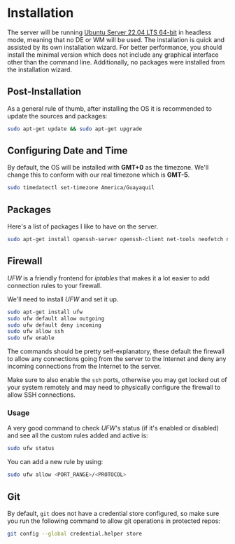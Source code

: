 # Installation

The server will be running [Ubuntu Server 22.04 LTS 64-bit](https://ubuntu.com/download/server) in headless mode, meaning that no DE or WM will be used. The installation is quick and assisted by its own installation wizard. For better performance, you should install the minimal version which does not include any graphical interface other than the command line. Additionally, no packages were installed from the installation wizard.

## Post-Installation

As a general rule of thumb, after installing the OS it is recommended to update the sources and packages:

```bash
sudo apt-get update && sudo apt-get upgrade
```

## Configuring Date and Time

By default, the OS will be installed with **GMT+0** as the timezone. We'll change this to conform with our real timezone which is **GMT-5**.

```bash
sudo timedatectl set-timezone America/Guayaquil
```

## Packages

Here's a list of packages I like to have on the server.

```bash
sudo apt-get install openssh-server openssh-client net-tools neofetch nload progress nano iputils-ping htop git speedtest-cli
```

## Firewall

*UFW* is a friendly frontend for *iptables* that makes it a lot easier to add connection rules to your firewall.

We'll need to install *UFW* and set it up.

```bash
sudo apt-get install ufw
sudo ufw default allow outgoing
sudo ufw default deny incoming
sudo ufw allow ssh
sudo ufw enable
```

The commands should be pretty self-explanatory, these default the firewall to allow any connections going from the server to the Internet and deny any incoming connections from the Internet to the server.

Make sure to also enable the `ssh` ports, otherwise you may get locked out of your system remotely and may need to physically configure the firewall to allow SSH connections.

### Usage

A very good command to check *UFW*'s status (if it's enabled or disabled) and see all the custom rules added and active is:

```bash
sudo ufw status
```

You can add a new rule by using:

```bash
sudo ufw allow <PORT_RANGE>/<PROTOCOL>
```

## Git

By default, `git` does not have a credential store configured, so make sure you run the following command to allow git operations in protected repos:

```bash
git config --global credential.helper store
```
